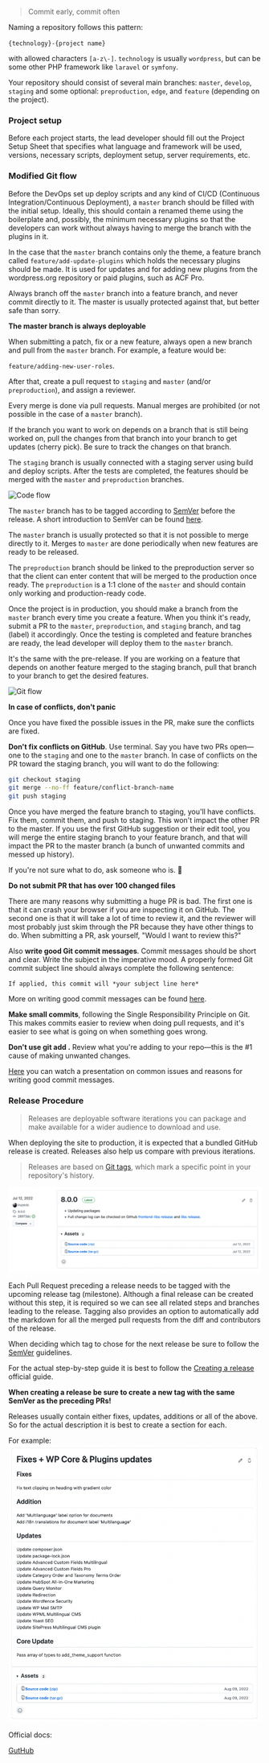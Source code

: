 > Commit early, commit often

Naming a repository follows this pattern:

`{technology}-{project name}`

with allowed characters `[a-z\-]`. `technology` is usually `wordpress`, but can be some other PHP framework like `laravel` or `symfony`.

Your repository should consist of several main branches: `master`, `develop`, `staging` and some optional: `preproduction`, `edge`, and `feature` (depending on the project).

### Project setup

Before each project starts, the lead developer should fill out the Project Setup Sheet that specifies what language and framework will be used, versions, necessary scripts, deployment setup, server requirements, etc.

### Modified Git flow

Before the DevOps set up deploy scripts and any kind of CI/CD (Continuous Integration/Continuous Deployment), a `master` branch should be filled with the initial setup. Ideally, this should contain a renamed theme using the boilerplate and, possibly, the minimum necessary plugins so that the developers can work without always having to merge the branch with the plugins in it.

In the case that the `master` branch contains only the theme, a feature branch called `feature/add-update-plugins` which holds the necessary plugins should be made. It is used for updates and for adding new plugins from the wordpress.org repository or paid plugins, such as ACF Pro.

Always branch off the `master` branch into a feature branch, and never commit directly to it. The master is usually protected against that, but better safe than sorry.

**The master branch is always deployable**

When submitting a patch, fix or a new feature, always open a new branch and pull from the `master` branch. For example, a feature would be:

`feature/adding-new-user-roles`.

After that, create a pull request to `staging` and `master` (and/or `preproduction`), and assign a reviewer.

Every merge is done via pull requests. Manual merges are prohibited (or not possible in the case of a `master` branch).

If the branch you want to work on depends on a branch that is still being worked on, pull the changes from that branch into your branch to get updates (cherry pick). Be sure to track the changes on that branch.

The `staging` branch is usually connected with a staging server using build and deploy scripts. After the tests are completed, the features should be merged with the `master` and `preproduction` branches.

![Code flow](/img/code-flow.png)

The `master` branch has to be tagged according to [SemVer](http://semver.org/) before the release. A short introduction to SemVer can be found [here](https://www.sitepoint.com/semantic-versioning-why-you-should-using/).

The `master` branch is usually protected so that it is not possible to merge directly to it. Merges to `master` are done periodically when new features are ready to be released.

The `preproduction` branch should be linked to the preproduction server so that the client can enter content that will be merged to the production once ready. The `preproduction` is a 1:1 clone of the `master` and should contain only working and production-ready code.

Once the project is in production, you should make a branch from the `master` branch every time you create a feature. When you think it's ready, submit a PR to the `master`, `preproduction`, and `staging` branch, and tag (label) it accordingly. Once the testing is completed and feature branches are ready, the lead developer will deploy them to the `master` branch.

It's the same with the pre-release. If you are working on a feature that depends on another feature merged to the staging branch, pull that branch to your branch to get the desired features.

![Git flow](/img/gitflow.png)

**In case of conflicts, don't panic**

Once you have fixed the possible issues in the PR, make sure the conflicts are fixed.

**Don't fix conflicts on GitHub**. Use terminal. Say you have two PRs open—one to the `staging` and one to the `master` branch. In case of conflicts on the PR toward the staging branch, you will want to do the following:

```bash
git checkout staging
git merge --no-ff feature/conflict-branch-name
git push staging
```

Once you have merged the feature branch to staging, you'll have conflicts. Fix them, commit them, and push to staging. This won't impact the other PR to the master. If you use the first GitHub suggestion or their edit tool, you will merge the entire staging branch to your feature branch, and that will impact the PR to the master branch (a bunch of unwanted commits and messed up history).

If you're not sure what to do, ask someone who is. 🙂

**Do not submit PR that has over 100 changed files**

There are many reasons why submitting a huge PR is bad. The first one is that it can crash your browser if you are inspecting it on GitHub. The second one is that it will take a lot of time to review it, and the reviewer will most probably just skim through the PR because they have other things to do. When submitting a PR, ask yourself, "Would I want to review this?"

Also **write good Git commit messages**. Commit messages should be short and clear. Write the subject in the imperative mood. A properly formed Git commit subject line should always complete the following sentence:

```
If applied, this commit will *your subject line here*
```

More on writing good commit messages can be found [here](https://chris.beams.io/posts/git-commit/).

**Make small commits**, following the Single Responsibility Principle on Git. This makes commits easier to review when doing pull requests, and it's easier to see what is going on when something goes wrong.

**Don't use git add .** Review what you're adding to your repo—this is the #1 cause of making unwanted changes.

[Here](https://wordpress.tv/2018/07/12/k-adam-white-what-we-forget-to-test/) you can watch a presentation on common issues and reasons for writing good commit messages.

### Release Procedure

> Releases are deployable software iterations you can package and make available for a wider audience to download and use.

When deploying the site to production, it is expected that a bundled GitHub release is created. Releases also help us compare with previous iterations.

> Releases are based on [Git tags](https://git-scm.com/book/en/Git-Basics-Tagging), which mark a specific point in your repository's history.

![GitHub Release - Eightshift Boilerplate](/img/github-release.png)

Each Pull Request preceding a release needs to be tagged with the upcoming release tag (milestone). Although a final release can be created without this step, it is required so we can see all related steps and branches leading to the release. Tagging also provides an option to automatically add the markdown for all the merged pull requests from the diff and contributors of the release.

When deciding which tag to chose for the next release be sure to follow the [SemVer](http://semver.org/) guidelines.

For the actual step-by-step guide it is best to follow the [Creating a release](https://docs.github.com/en/repositories/releasing-projects-on-github/managing-releases-in-a-repository#creating-a-release) official guide.

**When creating a release be sure to create a new tag with the same SemVer as the preceding PRs!**

Releases usually contain either fixes, updates, additions or all of the above. So for the actual description it is best to create a section for each.

For example:
![GitHub Release - description](/img/github-release-description.png)

Official docs:

[GutHub](https://docs.github.com/en/repositories/releasing-projects-on-github/about-releases)